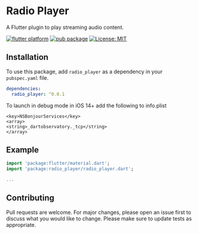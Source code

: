 # Radio Player

A Flutter plugin to play streaming audio content.

[![flutter platform](https://img.shields.io/badge/Platform-Flutter-yellow.svg)](https://flutter.io)
[![pub package](https://img.shields.io/pub/v/radio_player.svg)](https://pub.dartlang.org/packages/radio_player)
[![License: MIT](https://img.shields.io/badge/License-MIT-yellow.svg)](https://opensource.org/licenses/MIT)

## Installation

To use this package, add `radio_player` as a dependency in your `pubspec.yaml` file.

```yaml
dependencies:
  radio_player: ^0.0.1
```

To launch in debug mode in iOS 14+ add the following to info.plist

```
<key>NSBonjourServices</key>
<array>
<string>_dartobservatory._tcp</string>
</array>
```

## Example

```dart
import 'package:flutter/material.dart';
import 'package:radio_player/radio_player.dart';

...
```

## Contributing

Pull requests are welcome. For major changes, please open an issue first to discuss what you would like to change.
Please make sure to update tests as appropriate.
